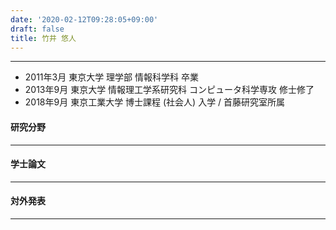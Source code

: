 ```yaml
---
date: '2020-02-12T09:28:05+09:00'
draft: false
title: 竹井 悠人
---
```


* * *

*   2011年3月 東京大学 理学部 情報科学科 卒業
*   2013年9月 東京大学 情報理工学系研究科 コンピュータ科学専攻 修士修了
*   2018年9月 東京工業大学 博士課程 (社会人) 入学 / 首藤研究室所属

#### 研究分野

* * *

#### 学士論文

* * *

#### 対外発表

* * *